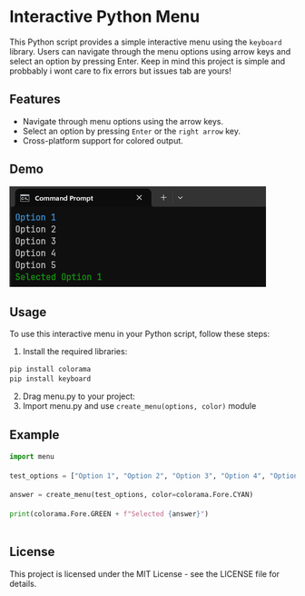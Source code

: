 # Interactive Python Menu

This Python script provides a simple interactive menu using the `keyboard` library. Users can navigate through the menu options using arrow keys and select an option by pressing Enter.
Keep in mind this project is simple and probbably i wont care to fix errors but issues tab are yours!
## Features

- Navigate through menu options using the arrow keys.
- Select an option by pressing `Enter` or the `right arrow` key.
- Cross-platform support for colored output.

## Demo

![Example Video](https://github.com/Cloudzik1337/Interactive-Python-Menu/blob/main/showcase/y4k1yk.gif?raw=true)

## Usage

To use this interactive menu in your Python script, follow these steps:
1. Install the required libraries:
  ```bash
pip install colorama
pip install keyboard
```
2. Drag menu.py to your project:
3. Import menu.py and use `create_menu(options, color)` module
## Example
```python
import menu

test_options = ["Option 1", "Option 2", "Option 3", "Option 4", "Option 5"]

answer = create_menu(test_options, color=colorama.Fore.CYAN)

print(colorama.Fore.GREEN + f"Selected {answer}")
  
```
## License 
This project is licensed under the MIT License - see the LICENSE file for details.
